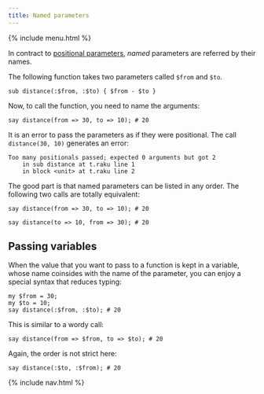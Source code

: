 ```yaml
---
title: Named parameters
---
```


{% include menu.html %}

In contract to [positional parameters](../positional-parameters), _named_ parameters are referred by their names.

The following function takes two parameters called `$from` and `$to`.

    sub distance(:$from, :$to) { $from - $to }

Now, to call the function, you need to name the arguments:

    say distance(from => 30, to => 10); # 20

It is an error to pass the parameters as if they were positional. The call `distance(30, 10)` generates an error:

    Too many positionals passed; expected 0 arguments but got 2
        in sub distance at t.raku line 1
        in block <unit> at t.raku line 2

The good part is that named parameters can be listed in any order. The following two calls are totally equivalent:

    say distance(from => 30, to => 10); # 20

    say distance(to => 10, from => 30); # 20

## Passing variables

When the value that you want to pass to a function is kept in a variable, whose name coinsides with the name of the parameter, you can enjoy a special syntax that reduces typing:

    my $from = 30;
    my $to = 10;
    say distance(:$from, :$to); # 20

This is similar to a wordy call:

    say distance(from => $from, to => $to); # 20

Again, the order is not strict here:

    say distance(:$to, :$from); # 20

{% include nav.html %}
